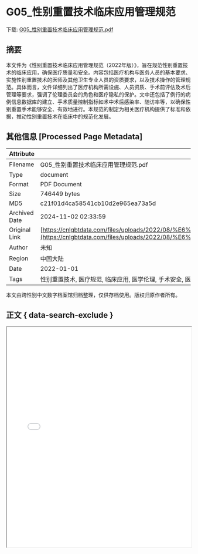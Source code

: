 # G05_性别重置技术临床应用管理规范

<!-- tcd_download_link -->
下载: <a href="G05_性别重置技术临床应用管理规范.pdf" download>G05_性别重置技术临床应用管理规范.pdf</a>
<!-- tcd_download_link_end -->

## 摘要

<!-- tcd_abstract -->
本文件为《性别重置技术临床应用管理规范（2022年版）》，旨在规范性别重置技术的临床应用，确保医疗质量和安全。内容包括医疗机构与医务人员的基本要求、实施性别重置技术的医师及其他卫生专业人员的资质要求，以及技术操作的管理规范。具体而言，文件详细列出了医疗机构所需设施、人员资质、手术前评估及术后管理等要求，强调了伦理委员会的角色和医疗隐私的保护。文中还包括了例行的病例信息数据库的建立、手术质量控制指标如术中术后感染率、随访率等，以确保性别重置手术能够安全、有效地进行。本规范的制定为相关医疗机构提供了标准和依据，推动性别重置技术在临床中的规范化发展。

<!-- tcd_abstract_end -->

## 其他信息 [Processed Page Metadata]

| Attribute       | Value                                  |
|-----------------|----------------------------------------|
| Filename        | G05_性别重置技术临床应用管理规范.pdf                             |
| Type            | document                                 |
| Format          | PDF Document                               |
| Size            | 746449 bytes                           |
| MD5             | c21f01d4ca58541cb10d2e965ea73a5d                                  |
| Archived Date   | 2024-11-02 02:33:59                             |
| Original Link   | [https://cnlgbtdata.com/files/uploads/2022/08/%E6%80%A7%E5%88%AB%E9%87%8D%E7%BD%AE%E6%8A%80%E6%9C%AF%E4%B8%B4%E5%BA%8A%E5%BA%94%E7%94%A8%E7%AE%A1%E7%90%86%E8%A7%84%E8%8C%832022%E5%B9%B4%E7%89%88.pdf](https://cnlgbtdata.com/files/uploads/2022/08/%E6%80%A7%E5%88%AB%E9%87%8D%E7%BD%AE%E6%8A%80%E6%9C%AF%E4%B8%B4%E5%BA%8A%E5%BA%94%E7%94%A8%E7%AE%A1%E7%90%86%E8%A7%84%E8%8C%832022%E5%B9%B4%E7%89%88.pdf)                         |
| Author          | 未知                               |
| Region          | 中国大陆                               |
| Date            | 2022-01-01                                 |
| Tags            | 性别重置技术, 医疗规范, 临床应用, 医学伦理, 手术安全, 医疗管理                                 |

本文由跨性别中文数字档案馆归档整理，仅供存档使用。版权归原作者所有。


## 正文 { data-search-exclude }

<!-- tcd_main_text -->
<iframe src="../G05_性别重置技术临床应用管理规范.pdf" width="100%" height="600px">
    <p>无法显示PDF，请下载查看。</p>
</iframe>
<!-- tcd_main_text_end -->

